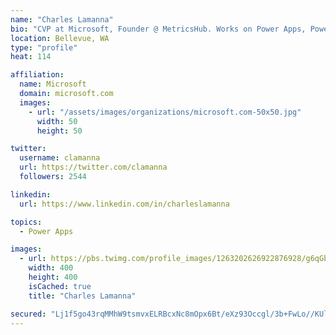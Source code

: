```yaml
---
name: "Charles Lamanna"
bio: "CVP at Microsoft, Founder @ MetricsHub. Works on Power Apps, Power Automate, Power Virtual Agent, Common Data Service and Dynamics 365."
location: Bellevue, WA
type: "profile"
heat: 114

affiliation:
  name: Microsoft
  domain: microsoft.com
  images:
    - url: "/assets/images/organizations/microsoft.com-50x50.jpg"
      width: 50
      height: 50

twitter:
  username: clamanna
  url: https://twitter.com/clamanna
  followers: 2544

linkedin:
  url: https://www.linkedin.com/in/charleslamanna

topics:
  - Power Apps

images:
  - url: https://pbs.twimg.com/profile_images/1263202626922876928/g6qGbHZ-_400x400.jpg
    width: 400
    height: 400
    isCached: true
    title: "Charles Lamanna"

secured: "Lj1f5go43rqMMhW9tsmvxELRBcxNc8mOpx6Bt/eXz93Occgl/3b+FwLo//KUl5I8UvXFIj0SELS0+PK73H8NABZbxY5d3MLmLGqAzOmqe6qPb0K4T7t4O16ExMjk8cp3U0yPGWTRSCExrh96yFXoLKTZ8wGy/p9FtdCjEmNAKn/+ydPVs2L6D5BKEqznWIgn4l5Z3kkIhVrH4ta9rorLBrk1p663or790KRJOeU4wq5Q0M/b54HbPXiCE6QJn4/xo8sNuCc7wB6xKsnzWlViQXTbUavyv5vzJbBCy1tNaVOK4fAP3UHG0PaSy394qG8yzPQlXBLNf+CJLDMk3j2WXxcULxWDv/QoO8pvNG60n7yyU3qIzolyAM6W4ZfFdJQZsqTHD3lCDpG66XGddiKQDWBshXBJAkLfhPePIThvVXo=;5JABJKylj4oXC0ma03wQcw=="
---
```


